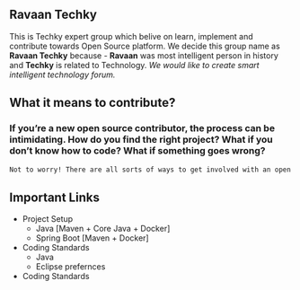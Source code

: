 ## Ravaan Techky

This is Techky expert group which belive on learn, implement and contribute towards Open Source platform. We decide this group name as **Ravaan Techky** because - **Ravaan** was most intelligent person in history and **Techky** is related to Technology. _We would like to create smart intelligent technology forum._

## What it means to contribute?

### If you’re a new open source contributor, the process can be intimidating. How do you find the right project? What if you don’t know how to code? What if something goes wrong?

```markdown
Not to worry! There are all sorts of ways to get involved with an open source project, and a few tips will help you get the most out of your experience. Our group help to understand what are the new technologies available in current market and basic example about how to use them.
```
## Important Links
- Project Setup
  - Java [Maven + Core Java + Docker]
  - Spring Boot [Maven + Docker]
- Coding Standards
  - Java
  - Eclipse prefernces
- Coding Standards


